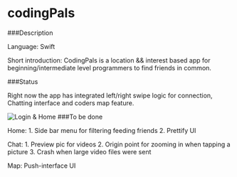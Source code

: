 # codingPals

###Description

Language: Swift

Short introduction: CodingPals is a location && interest based app for beginning/intermediate level programmers to find friends in common.

###Status

Right now the app has integrated left/right swipe logic for connection, Chatting interface and coders map feature.

![Login & Home](https://cloud.githubusercontent.com/assets/14342440/13905384/1d631ec2-ee8c-11e5-8222-2a07d0186a1a.gif)
###To be done

Home: 1. Side bar menu for filtering feeding friends 2. Prettify UI

Chat: 1. Preview pic for videos 2. Origin point for zooming in when tapping a picture 3. Crash when large video files were sent

Map: Push-interface UI
